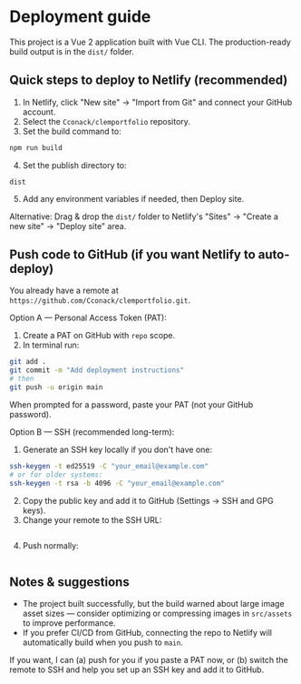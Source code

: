 # Deployment guide

This project is a Vue 2 application built with Vue CLI. The production-ready build output is in the `dist/` folder.

## Quick steps to deploy to Netlify (recommended)

1. In Netlify, click "New site" → "Import from Git" and connect your GitHub account.
2. Select the `Cconack/clemportfolio` repository.
3. Set the build command to:

```sh
npm run build
```

4. Set the publish directory to:

```
dist
```

5. Add any environment variables if needed, then Deploy site.

Alternative: Drag & drop the `dist/` folder to Netlify's "Sites" → "Create a new site" → "Deploy site" area.

## Push code to GitHub (if you want Netlify to auto-deploy)

You already have a remote at `https://github.com/Cconack/clemportfolio.git`.

Option A — Personal Access Token (PAT):
1. Create a PAT on GitHub with `repo` scope.
2. In terminal run:

```sh
git add .
git commit -m "Add deployment instructions"
# then
git push -u origin main
```

When prompted for a password, paste your PAT (not your GitHub password).

Option B — SSH (recommended long-term):
1. Generate an SSH key locally if you don't have one:

```sh
ssh-keygen -t ed25519 -C "your_email@example.com"
# or for older systems:
ssh-keygen -t rsa -b 4096 -C "your_email@example.com"
```

2. Copy the public key and add it to GitHub (Settings → SSH and GPG keys).
3. Change your remote to the SSH URL:

```shngit remote set-url origin git@github.com:Cconack/clemportfolio.git
```

4. Push normally:

```shngit push -u origin main
```

## Notes & suggestions
- The project built successfully, but the build warned about large image asset sizes — consider optimizing or compressing images in `src/assets` to improve performance.
- If you prefer CI/CD from GitHub, connecting the repo to Netlify will automatically build when you push to `main`.

If you want, I can (a) push for you if you paste a PAT now, or (b) switch the remote to SSH and help you set up an SSH key and add it to GitHub.
